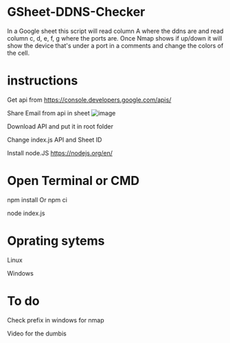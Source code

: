 # GSheet-DDNS-Checker

In a Google sheet this script will read column A where the ddns are and read column c, d, e, f, g where the ports are. 
Once Nmap shows if up/down it will show the device that's under a port in a comments and change the colors of the cell. 


# instructions

Get api from https://console.developers.google.com/apis/

Share Email from api in sheet ![image](https://user-images.githubusercontent.com/29134216/109919567-d7a04980-7c86-11eb-81d4-709109d1b388.png)

Download API and put it in root folder

Change index.js API and Sheet ID




Install node.JS https://nodejs.org/en/

# Open Terminal or CMD

npm install Or npm ci

node index.js

# Oprating sytems 

Linux

Windows

# To do

Check prefix in windows for nmap

Video for the dumbis 
